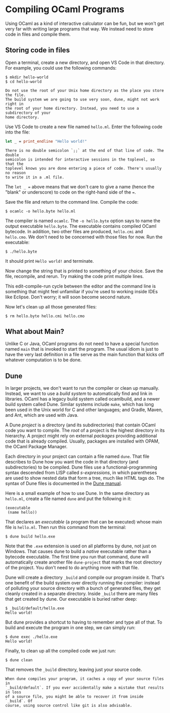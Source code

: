 # Compiling OCaml Programs

Using OCaml as a kind of interactive calculator can be fun, but we won't get
very far with writing large programs that way. We instead need to store code in
files and compile them.

## Storing code in files

Open a terminal, create a new directory, and open VS Code in that directory.
For example, you could use the following commands:

```console
$ mkdir hello-world
$ cd hello-world
```

```{warning}
Do not use the root of your Unix home directory as the place you store the file.
The build system we are going to use very soon, dune, might not work right in
the root of your home directory. Instead, you need to use a subdirectory of your
home directory.
```

Use VS Code to create a new file named `hello.ml`. Enter the following code into
the file:

```ocaml
let _ = print_endline "Hello world!"
```

```{note}
There is no double semicolon `;;` at the end of that line of code. The double
semicolon is intended for interactive sessions in the toplevel, so that the
toplevel knows you are done entering a piece of code. There's usually no reason
to write it in a .ml file.
```

The `let _ =` above means that we don't care to give a name (hence the "blank"
or underscore) to code on the right-hand side of the `=`.

Save the file and return to the command line.  Compile the code:

```console
$ ocamlc -o hello.byte hello.ml
```

The compiler is named `ocamlc`. The `-o hello.byte` option says to name the
output executable `hello.byte`. The executable contains compiled OCaml bytecode.
In addition, two other files are produced, `hello.cmi` and `hello.cmo`. We don't
need to be concerned with those files for now. Run the executable:

```console
$ ./hello.byte
```

It should print `Hello world!` and terminate.

Now change the string that is printed to something of your choice. Save the
file, recompile, and rerun. Try making the code print multiple lines.

This edit-compile-run cycle between the editor and the command line is something
that might feel unfamiliar if you're used to working inside IDEs like Eclipse.
Don't worry; it will soon become second nature.

Now let's clean up all those generated files:

```console
$ rm hello.byte hello.cmi hello.cmo
```


## What about Main?

Unlike C or Java, OCaml programs do not need to have a special function named
`main` that is invoked to start the program. The usual idiom is just to have the
very last definition in a file serve as the main function that kicks off
whatever computation is to be done.

## Dune

In larger projects, we don't want to run the compiler or clean up manually.
Instead, we want to use a *build system* to automatically find and link in
libraries. OCaml has a legacy build system called ocamlbuild, and a newer build
system called Dune. Similar systems include `make`, which has long been used in
the Unix world for C and other languages; and Gradle, Maven, and Ant, which are
used with Java.

A Dune *project* is a directory (and its subdirectories) that contain OCaml code
you want to compile. The *root* of a project is the highest directory in its
hierarchy. A project might rely on external *packages* providing additional code
that is already compiled. Usually, packages are installed with OPAM, the OCaml
Package Manager.

Each directory in your project can contain a file named `dune`. That file
describes to Dune how you want the code in that directory (and subdirectories)
to be compiled. Dune files use a functional-programming syntax descended from
LISP called *s-expressions*, in which parentheses are used to show nested data
that form a tree, much like HTML tags do. The syntax of Dune files is documented
in the [Dune manual][dune-man].

[dune-man]: https://dune.readthedocs.io/en/stable/dune-files.html

Here is a small example of how to use Dune. In the same directory as `hello.ml`,
create a file named `dune` and put the following in it:

```text
(executable
 (name hello))
```

That declares an *executable* (a program that can be executed) whose main file
is `hello.ml`. Then run this command from the terminal:

```console
$ dune build hello.exe
```

Note that the `.exe` extension is used on all platforms by dune, not just on
Windows. That causes dune to build a *native* executable rather than a bytecode
executable. The first time you run that command, dune will automatically create
another file `dune-project` that marks the root directory of the project. You
don't need to do anything more with that file.

Dune will create a directory `_build` and compile our program inside it. That's
one benefit of the build system over directly running the compiler: instead of
polluting your source directory with a bunch of generated files, they get
cleanly created in a separate directory. Inside `_build` there are many files
that get created by dune. Our executable is buried rather deep:

```console
$ _build/default/hello.exe
Hello world!
```

But dune provides a shortcut to having to remember and type all of that.
To build and execute the program in one step, we can simply run:

```console
$ dune exec ./hello.exe
Hello world!
```

Finally, to clean up all the compiled code we just run:

```console
$ dune clean
```

That removes the `_build` directory, leaving just your source code.

```{tip}
When dune compiles your program, it caches a copy of your source files in
`_build/default`. If you ever accidentally make a mistake that results in loss
of a source file, you might be able to recover it from inside `_build`. Of
course, using source control like git is also advisable.
```
